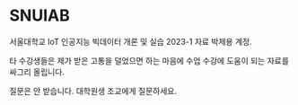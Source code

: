 # SNUIAB
서울대학교 IoT 인공지능 빅데이터 개론 및 실습 2023-1 자료 박제용 계정.

타 수강생들은 제가 받은 고통을 덜었으면 하는 마음에 수업 수강에 도움이 되는 자료를 싸그리 올립니다.

질문은 안 받습니다.
대학원생 조교에게 질문하세요.
